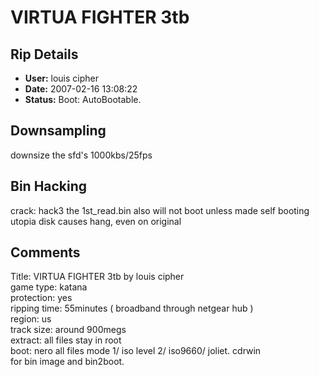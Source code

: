 # VIRTUA FIGHTER 3tb

## Rip Details

- **User:** louis cipher
- **Date:** 2007-02-16 13:08:22
- **Status:** Boot: AutoBootable.

## Downsampling

downsize the sfd's 1000kbs/25fps

## Bin Hacking

crack: hack3 the 1st_read.bin also will not boot unless made self booting<br />
utopia disk causes hang, even on original<br />


## Comments

Title: VIRTUA FIGHTER 3tb by louis cipher<br />
game type: katana<br />
protection: yes<br />
ripping time: 55minutes ( broadband through netgear hub )<br />
region: us<br />
track size: around 900megs<br />
extract: all files stay in root <br />
boot: nero all files mode 1/ iso level 2/ iso9660/ joliet. cdrwin<br />
for bin image and bin2boot.

